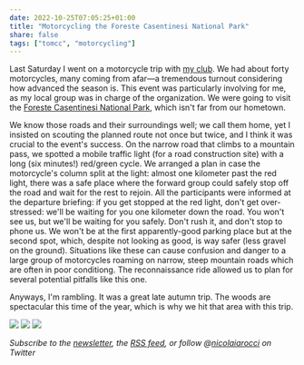 ```yaml
---
date: 2022-10-25T07:05:25+01:00
title: "Motorcycling the Foreste Casentinesi National Park"
share: false
tags: ["tomcc", "motorcycling"]
---
```

Last Saturday I went on a motorcycle trip with [my club][2]. We had about forty
motorcycles, many coming from afar—a tremendous turnout considering how
advanced the season is. This event was particularly involving for me, as my
local group was in charge of the organization. We were going to visit the
[Foreste Casentinesi National Park][1], which isn't far from our hometown. 

We know those roads and their surroundings well; we call them home, yet
I insisted on scouting the planned route not once but twice, and I think it was
crucial to the event's success. On the narrow road that climbs to a mountain
pass, we spotted a mobile traffic light (for a road construction site) with
a long (six minutes!) red/green cycle. We arranged a plan in case the
motorcycle's column split at the light: almost one kilometer past the red
light, there was a safe place where the forward group could safely stop off the
road and wait for the rest to rejoin. All the participants were informed at the
departure briefing: if you get stopped at the red light, don't get
over-stressed: we'll be waiting for you one kilometer down the road. You won't
see us, but we'll be waiting for you safely. Don't rush it, and don't stop to
phone us. We won't be at the first apparently-good parking place but at the
second spot, which, despite not looking as good, is way safer (less gravel on
the ground). Situations like these can cause confusion and danger to a large
group of motorcycles roaming on narrow, steep mountain roads which are often in
poor conditiong. The reconnaissance ride allowed us to plan for several
potential pitfalls like this one.

Anyways, I'm rambling. It was a great late autumn trip. The woods are
spectacular this time of the year, which is why we hit that area with this
trip.

![](/images/foreste-casentinesi-tomcc-3.jpg)
![](/images/foreste-casentinesi-tomcc-2.jpg)
![](/images/foreste-casentinesi-tomcc-1.jpg)

*Subscribe to the [newsletter][nl], the [RSS feed][rss], or follow @[nicolaiarocci][tw] on Twitter*

 [1]: https://it.wikipedia.org/wiki/Parco_nazionale_delle_Foreste_Casentinesi%2C_Monte_Falterona_e_Campigna
 [2]: https://tomccitalia.org
 [rss]: https://nicolaiarocci.com/index.xml
 [tw]: http://twitter.com/nicolaiarocci
 [nl]: https://nicolaiarocci.substack.com
